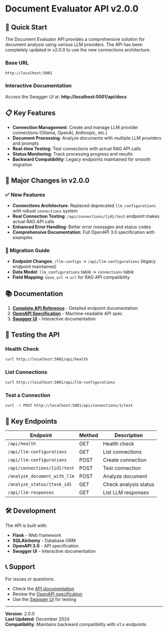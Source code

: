 # Document Evaluator API v2.0.0

## 🚀 Quick Start

The Document Evaluator API provides a comprehensive solution for document analysis using various LLM providers. The API has been completely updated in v2.0.0 to use the new connections architecture.

### Base URL
```
http://localhost:5001
```

### Interactive Documentation
Access the Swagger UI at: **http://localhost:5001/api/docs**

## 📋 Key Features

- **Connection Management**: Create and manage LLM provider connections (Ollama, OpenAI, Anthropic, etc.)
- **Document Processing**: Analyze documents with multiple LLM providers and prompts
- **Real-time Testing**: Test connections with actual RAG API calls
- **Status Monitoring**: Track processing progress and results
- **Backward Compatibility**: Legacy endpoints maintained for smooth migration

## 🔧 Major Changes in v2.0.0

### ✅ New Features
- **Connections Architecture**: Replaced deprecated `llm_configurations` with robust `connections` system
- **Real Connection Testing**: `/api/connections/{id}/test` endpoint makes actual RAG API calls
- **Enhanced Error Handling**: Better error messages and status codes
- **Comprehensive Documentation**: Full OpenAPI 3.0 specification with examples

### 🔄 Migration Guide
- **Endpoint Changes**: `/llm-configs` → `/api/llm-configurations` (legacy endpoint maintained)
- **Data Model**: `llm_configurations` table → `connections` table
- **Field Mapping**: `base_url` → `url` for RAG API compatibility

## 📚 Documentation

1. **[Complete API Reference](api_endpoints.md)** - Detailed endpoint documentation
2. **[OpenAPI Specification](openapi.json)** - Machine-readable API spec
3. **[Swagger UI](http://localhost:5001/api/docs)** - Interactive documentation

## 🧪 Testing the API

### Health Check
```bash
curl http://localhost:5001/api/health
```

### List Connections
```bash
curl http://localhost:5001/api/llm-configurations
```

### Test a Connection
```bash
curl -X POST http://localhost:5001/api/connections/1/test
```

## 🔗 Key Endpoints

| Endpoint | Method | Description |
|----------|--------|-------------|
| `/api/health` | GET | Health check |
| `/api/llm-configurations` | GET | List connections |
| `/api/llm-configurations` | POST | Create connection |
| `/api/connections/{id}/test` | POST | Test connection |
| `/analyze_document_with_llm` | POST | Analyze document |
| `/analyze_status/{task_id}` | GET | Check analysis status |
| `/api/llm-responses` | GET | List LLM responses |

## 🛠️ Development

The API is built with:
- **Flask** - Web framework
- **SQLAlchemy** - Database ORM
- **OpenAPI 3.0** - API specification
- **Swagger UI** - Interactive documentation

## 📞 Support

For issues or questions:
- Check the [API documentation](api_endpoints.md)
- Review the [OpenAPI specification](openapi.json)
- Use the [Swagger UI](http://localhost:5001/api/docs) for testing

---

**Version**: 2.0.0  
**Last Updated**: December 2024  
**Compatibility**: Maintains backward compatibility with v1.x endpoints
